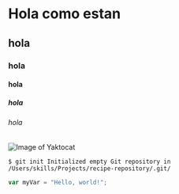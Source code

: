 # Hola como estan
## hola
### hola
#### hola
##### hola
###### hola

![Image of Yaktocat](https://octodex.github.com/images/yaktocat.png)

```
$ git init Initialized empty Git repository in /Users/skills/Projects/recipe-repository/.git/
```

``` javascript
var myVar = "Hello, world!";
```

